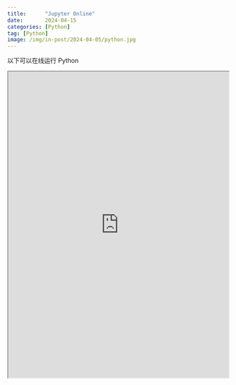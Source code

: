 ```yaml
---
title:      "Jupyter Online"
date:       2024-04-15
categories: [Python]
tag: [Python]
image: /img/in-post/2024-04-05/python.jpg
---
```


以下可以在线运行 Python

<iframe
  src="https://jupyterlite.github.io/demo/repl/index.html?kernel=python&toolbar=1"
  width="100%"
  height="700px">
</iframe>